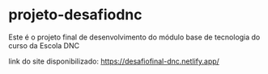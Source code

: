 # projeto-desafiodnc
Este é o projeto final de desenvolvimento do módulo base de tecnologia do curso da Escola DNC

link do site disponibilizado: https://desafiofinal-dnc.netlify.app/
